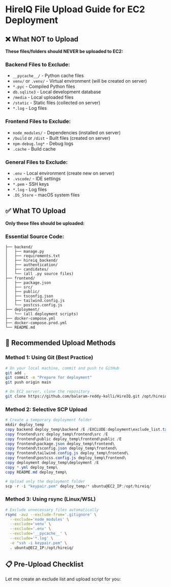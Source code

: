 # HireIQ File Upload Guide for EC2 Deployment

## ❌ What NOT to Upload

**These files/folders should NEVER be uploaded to EC2:**

### Backend Files to Exclude:
- `__pycache__/` - Python cache files
- `venv/` or `.venv/` - Virtual environment (will be created on server)
- `*.pyc` - Compiled Python files
- `db.sqlite3` - Local development database
- `/media` - Local uploaded files
- `/static` - Static files (collected on server)
- `*.log` - Log files

### Frontend Files to Exclude:
- `node_modules/` - Dependencies (installed on server)
- `/build` or `/dist` - Built files (created on server)
- `npm-debug.log*` - Debug logs
- `.cache` - Build cache

### General Files to Exclude:
- `.env` - Local environment (create new on server)
- `.vscode/` - IDE settings
- `*.pem` - SSH keys
- `*.log` - Log files
- `.DS_Store` - macOS system files

## ✅ What TO Upload

**Only these files should be uploaded:**

### Essential Source Code:
```
├── backend/
│   ├── manage.py
│   ├── requirements.txt
│   ├── hireiq_backend/
│   ├── authentication/
│   ├── candidates/
│   └── (all .py source files)
├── frontend/
│   ├── package.json
│   ├── src/
│   ├── public/
│   ├── tsconfig.json
│   ├── tailwind.config.js
│   └── postcss.config.js
├── deployment/
│   └── (all deployment scripts)
├── docker-compose.yml
├── docker-compose.prod.yml
└── README.md
```

## 🚀 Recommended Upload Methods

### Method 1: Using Git (Best Practice)
```bash
# On your local machine, commit and push to GitHub
git add .
git commit -m "Prepare for deployment"
git push origin main

# On EC2 server, clone the repository
git clone https://github.com/balaram-reddy-kolli/HireIQ.git /opt/hireiq
```

### Method 2: Selective SCP Upload
```powershell
# Create a temporary deployment folder
mkdir deploy_temp
copy backend deploy_temp\backend /E /EXCLUDE:deployment\exclude_list.txt
copy frontend\src deploy_temp\frontend\src /E
copy frontend\public deploy_temp\frontend\public /E
copy frontend\package.json deploy_temp\frontend\
copy frontend\tsconfig.json deploy_temp\frontend\
copy frontend\tailwind.config.js deploy_temp\frontend\
copy frontend\postcss.config.js deploy_temp\frontend\
copy deployment deploy_temp\deployment /E
copy *.yml deploy_temp\
copy README.md deploy_temp\

# Upload only the deployment folder
scp -r -i "keypair.pem" deploy_temp/* ubuntu@EC2_IP:/opt/hireiq/
```

### Method 3: Using rsync (Linux/WSL)
```bash
# Exclude unnecessary files automatically
rsync -avz --exclude-from='.gitignore' \
  --exclude='node_modules' \
  --exclude='venv' \
  --exclude='.env' \
  --exclude='__pycache__' \
  --exclude='*.log' \
  -e "ssh -i keypair.pem" \
  . ubuntu@EC2_IP:/opt/hireiq/
```

## 📋 Pre-Upload Checklist

Let me create an exclude list and upload script for you: